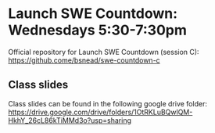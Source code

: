 # Launch SWE Countdown: Wednesdays 5:30-7:30pm

Official repository for Launch SWE Countdown (session C): https://github.come/bsnead/swe-countdown-c

## Class slides

Class slides can be found in the following google drive folder: https://drive.google.com/drive/folders/1OtRKLuBQwlQM-HkhY_26cL86kTiMMd3o?usp=sharing
